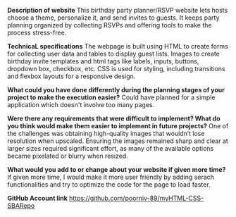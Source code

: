 
**Description of website**
  This birthday party planner/RSVP website lets hosts choose a theme, personalize it, and send invites to guests. 
  It keeps party planning organized by collecting RSVPs and offering tools to make the process stress-free.

**TechnicaL specifications**
  The webpage is built using HTML to create forms for collecting user data and tables to display guest lists. 
  Images to create birthday invite templates and html tags like labels, inputs, buttons, dropdown box, checkbox, etc.
  CSS is used for styling, including transitions and flexbox layouts for a responsive design.
  
**What could you have done differently during the planning stages of your project to make the execution easier?**
 Could have planned for a simple application which doesn't involve too many pages.
 
**Were there any requirements that were difficult to implement? What do you think would make them easier to implement in future projects?**
  One of the challenges was obtaining high-quality images that wouldn’t lose resolution when upscaled. 
  Ensuring the images remained sharp and clear at larger sizes required significant effort, as many of the available options became pixelated or blurry when resized. 
  
**What would you add to or change about your website if given more time?**
 If given more time, I would make it more user friendly  by adding serach functionalities and try to optimize the code for the page to load faster.
 
**GitHub Account link**
https://github.com/poorniv-89/myHTML-CSS-SBARepo
